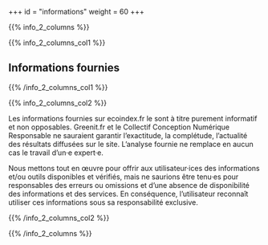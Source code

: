 +++
id = "informations"
weight = 60
+++

{{% info_2_columns %}}

{{% info_2_columns_col1 %}}

## Informations fournies

{{% /info_2_columns_col1 %}}

{{% info_2_columns_col2 %}}

Les informations fournies sur ecoindex.fr le sont à titre purement informatif et non opposables. Greenit.fr et le
Collectif Conception Numérique Responsable ne sauraient garantir l’exactitude, la complétude, l’actualité des résultats
diffusées sur le site. L’analyse fournie ne remplace en aucun cas le travail d’un·e expert·e.

Nous mettons tout en œuvre pour offrir aux utilisateur·ices des informations et/ou outils disponibles et vérifiés, mais
ne saurions être tenu·es pour responsables des erreurs ou omissions et d’une absence de disponibilité des informations
et des services. En conséquence, l’utilisateur reconnaît utiliser ces informations sous sa responsabilité exclusive.

{{% /info_2_columns_col2 %}}

{{% /info_2_columns %}}
